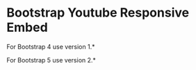 # Bootstrap Youtube Responsive Embed

For Bootstrap 4 use version 1.*

For Bootstrap 5 use version 2.*




